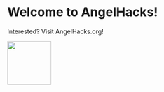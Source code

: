 # Welcome to AngelHacks!
Interested? Visit AngelHacks.org!

<img src="https://i.imgur.com/OK038in.png" width="100px"></img>
